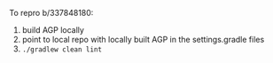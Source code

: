 To repro b/337848180:

1. build AGP locally
2. point to local repo with locally built AGP in the settings.gradle files
3. `./gradlew clean lint`
